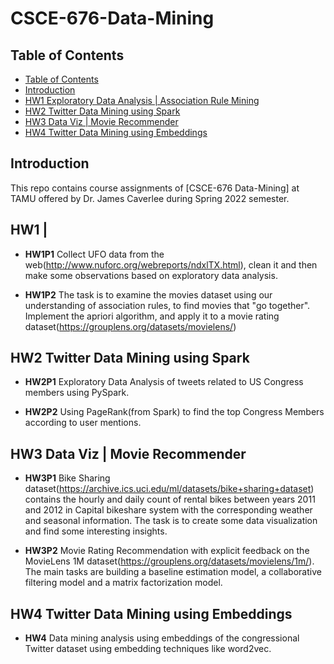 # CSCE-676-Data-Mining
## Table of Contents
- [Table of Contents](#table-of-contents)
- [Introduction](#introduction)
- [HW1 Exploratory Data Analysis | Association Rule Mining](#hw1)
- [HW2 Twitter Data Mining using Spark](#hw2-twitter--data--mining--using--Spark)
- [HW3 Data Viz | Movie Recommender](#hw3-dataviz--movie-recommender)
- [HW4 Twitter Data Mining using Embeddings](#hw4-embeddings)

## Introduction
This repo contains course assignments of [CSCE-676 Data-Mining] at TAMU offered by Dr. James Caverlee during Spring 2022 semester.

## HW1  |

- <b>HW1P1</b>
Collect UFO data from the web(http://www.nuforc.org/webreports/ndxlTX.html), clean it and then make some observations based on exploratory data analysis. 

- <b>HW1P2</b>
The task is to examine the movies dataset using our understanding of association rules, to find movies that "go together". 
Implement the apriori algorithm, and apply it to a movie rating dataset(https://grouplens.org/datasets/movielens/)

## HW2 Twitter Data Mining using Spark
- <b>HW2P1</b>
Exploratory Data Analysis of tweets related to US Congress members using PySpark.

- <b>HW2P2</b>
Using PageRank(from Spark) to find the top Congress Members according to user mentions.

## HW3 Data Viz | Movie Recommender
- <b>HW3P1</b>
Bike Sharing dataset(https://archive.ics.uci.edu/ml/datasets/bike+sharing+dataset) contains the hourly and daily count of rental bikes between years 2011 and 2012 in Capital bikeshare system with the corresponding weather and seasonal information. The task is to create some data visualization and find some interesting insights.

- <b>HW3P2</b>
Movie Rating Recommendation with explicit feedback on the MovieLens 1M dataset(https://grouplens.org/datasets/movielens/1m/). The main tasks are building a baseline estimation model, a collaborative filtering model and a matrix factorization model.

## HW4 Twitter Data Mining using Embeddings

- <b>HW4</b>
Data mining analysis using embeddings of the congressional Twitter dataset using embedding techniques like word2vec.
